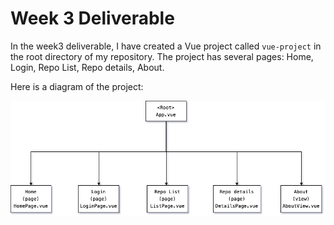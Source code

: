 
# Week 3 Deliverable


In the week3 deliverable, I have created a Vue project called `vue-project` in the root directory of my repository. The project has several pages: Home, Login, Repo List, Repo details, About.

Here is a diagram of the project:

[![Project Diagram](vue%20project%20structure.png)](vue%20project%20structure.png)
